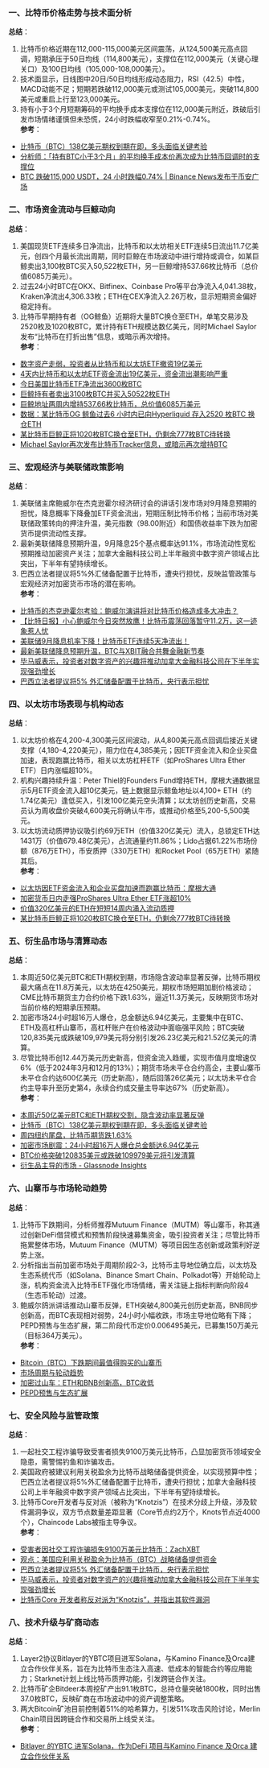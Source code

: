 ### 一、比特币价格走势与技术面分析  
**总结**：  
1. 比特币价格近期在112,000-115,000美元区间震荡，从124,500美元高点回调，短期承压于50日均线（114,800美元），支撑位在112,000美元（关键心理关口）及100日均线（105,000-108,000美元）。  
2. 技术面显示，日线图中20日/50日均线形成动态阻力，RSI（42.5）中性，MACD动能不足；短期若跌破112,000美元或测试105,000美元，突破114,800美元或重启上行至123,000美元。  
3. 持有小于3个月短期筹码的平均换手成本支撑位在112,000美元附近，跌破后引发市场情绪谨慎但未恐慌，24小时跌幅收窄至0.21%-0.74%。  
**参考**：  
- [比特币（BTC）138亿美元期权到期在即，多头面临关键考验](https://cn.cointelegraph.com/news/bitcoin-s-13-8b-options-expiry-puts-bulls-on-edge-ahead-of-key-test)  
- [分析师：「持有BTC小于3个月」的平均换手成本价再次成为比特币回调时的支撑位](https://www.binance.com/zh-CN/square/post/08-23-2025-btc-3-28689521772657)  
- [BTC 跌破115,000 USDT，24 小时跌幅0.74% | Binance News发布于币安广场](https://www.binance.com/zh-CN/square/post/08-24-2025-btc-115-000-usdt-24-0-74-28730010895529)  


### 二、市场资金流动与巨鲸动向  
**总结**：  
1. 美国现货ETF连续多日净流出，比特币和以太坊相关ETF连续5日流出11.7亿美元，创四个月最长流出周期，同时巨鲸在市场波动中进行增持或调仓，如某巨鲸卖出3,100枚BTC买入50,522枚ETH，另一巨鲸增持537.66枚比特币（总价值6085万美元）。  
2. 过去24小时BTC在OKX、Bitfinex、Coinbase Pro等平台净流入4,041.38枚，Kraken净流出4,306.33枚；ETH在CEX净流入2.26万枚，显示短期资金偏好稳定持有。  
3. 比特币早期持有者（OG鲸鱼）近期将大量BTC换仓至ETH，单笔交易涉及2520枚及1020枚BTC，累计持有ETH规模达数亿美元，同时Michael Saylor发布“比特币在打折出售”信息，或暗示再次增持。  
**参考**：  
- [数字资产走弱，投资者从比特币和以太坊ETF撤资19亿美元](https://www.binance.com/cn/square/post/28608725932994)  
- [4天内比特币和以太坊ETF资金流出19亿美元，资金流出潮影响严重](https://news.bitcoin.com/zh/4tianneibitebiheyi-taifangetijijingjinliuchu19yimeiyuanjijinliuchuchayinyingxiangyanzhong/)  
- [今日美国比特币ETF净流出3600枚BTC](https://www.odaily.news/zh-CN/newsflash/444433)  
- [巨鲸持有者卖出3100枚BTC并买入50522枚ETH](https://www.binance.com/zh-CN/square/post/08-22-2025-3-100-btc-50-522-eth-28636993280337)  
- [巨鲸地址两周内增持537.66枚比特币，总价值6085万美元](https://www.binance.com/cn/square/post/28643444306833)  
- [数据：某比特币OG 鲸鱼过去6 小时内已向Hyperliquid 存入2520 枚BTC 换仓ETH](https://m.marsbit.co/flash/20250823170301396947.html)  
- [某比特币巨鲸正将1020枚BTC换仓至ETH，仍剩余777枚BTC待转换](https://blockweeks.com/newsflash/160361.html)  
- [Michael Saylor再次发布比特币Tracker信息，或暗示再次增持BTC](https://blockweeks.com/newsflash/160599.html)  


### 三、宏观经济与美联储政策影响  
**总结**：  
1. 美联储主席鲍威尔在杰克逊霍尔经济研讨会的讲话引发市场对9月降息预期的担忧，降息概率下降叠加ETF资金流出，短期压制比特币价格；当前市场对美联储政策转向的押注升温，美元指数（98.00附近）和国债收益率下跌为加密货币提供流动性支撑。  
2. 最新美联储降息预期升温，9月降息25个基点概率达91.1%，市场流动性宽松预期推动加密资产关注；加拿大金融科技公司上半年融资中数字资产领域占比突出，下半年有望持续增长。  
3. 巴西立法者提议将5%外汇储备配置于比特币，遭央行担忧，反映监管政策与宏观经济对加密货币市场的潜在影响。  
**参考**：  
- [比特币的杰克逊霍尔考验：鲍威尔演讲将对比特币价格造成多大冲击？](https://www.coindesk.com/zh/markets/2025/08/22/bitcoin-s-jackson-hole-test-how-hard-could-powell-s-address-hit-btc-prices)  
- [【比特日报】小心鲍威尔今日突然放鹰！比特币震荡回落暂守11.2万，这一迹象惹人忧](https://www.fx168news.com/article/%E6%AF%94%E7%89%B9%E5%B8%81-935031)  
- [美联储9月降息机率下降！比特币ETF连续5天净流出！](https://cryptonews.com/cn/news/the-federal-rate-cut-in-september-haze-bitcoin-etf-experiences-outflow-for-five-consecutive-days/)  
- [最新美联储降息预期升温，BTC与XBIT融合共舞金融新节奏](https://cj.sina.cn/articles/view/5953190046/162d6789e06701yh68?froms=ggmp)  
- [毕马威表示，投资者对数字资产的兴趣将推动加拿大金融科技公司在下半年实现强劲增长](https://www.coindesk.com/zh/business/2025/08/23/kpmg-sees-strong-second-half-for-canadian-fintechs-after-crypto-ai-raked-in-billions)  
- [巴西立法者提议将5% 外汇储备配置于比特币，央行表示担忧](https://www.bitget.com/zh-CN/news/detail/12560604922610)  


### 四、以太坊市场表现与机构动态  
**总结**：  
1. 以太坊价格在4,200-4,300美元区间波动，从4,800美元高点回调后接近关键支撑（4,180-4,220美元），阻力位在4,385美元；因ETF资金流入和企业买盘加速，表现跑赢比特币，相关以太坊杠杆ETF（如ProShares Ultra Ether ETF）日内涨幅超10%。  
2. 机构兴趣持续升温：Peter Thiel的Founders Fund增持ETH，摩根大通数据显示5月ETF资金流入超10亿美元，链上数据显示鲸鱼地址以4,100+ ETH（约1.74亿美元）逢低买入，引发100亿美元空头清算；以太坊创历史新高，交易员认为周收盘价突破4,600美元将确认牛市，或推动价格至5,200-5,500美元。  
3. 以太坊流动质押协议吸引约69万ETH（价值320亿美元）流入，总锁定ETH达1431万（价值679.48亿美元），占流通量约11.86%；Lido占据61.22%市场份额（876万ETH），币安质押（330万ETH）和Rocket Pool（65万ETH）紧随其后。  
**参考**：  
- [以太坊因ETF资金流入和企业买盘加速而跑赢比特币：摩根大通](https://www.coindesk.com/zh/markets/2025/08/21/ether-outpaces-bitcoin-as-etf-inflows-corporate-buying-accelerate-jpmorgan)  
- [加密货币日内走强ProShares Ultra Ether ETF涨超10%](https://wap.eastmoney.com/a/202508213489856075.html)  
- [价值320亿美元的ETH在短短14周内涌入流动质押](https://news.bitcoin.com/zh/jia-zhi-320-yi-mei-yuan-de-eth-zai-duan-duan-14-zhou-nei-yong-ru-liu-dong-zhi-ya/)  
- [某比特币巨鲸正将1020枚BTC换仓至ETH，仍剩余777枚BTC待转换](https://blockweeks.com/newsflash/160361.html)  


### 五、衍生品市场与清算动态  
**总结**：  
1. 本周近50亿美元BTC和ETH期权到期，市场隐含波动率显著反弹，比特币期权最大痛点在11.8万美元，以太坊在4250美元，期权市场短期加剧价格波动；CME比特币期货主力合约价格下跌1.63%，逼近11.3万美元，反映期货市场对当前价格的短期承压预期。  
2. 加密市场24小时超16万人爆仓，总金额达6.94亿美元，主要集中在BTC、ETH及高杠杆山寨币，高杠杆账户在价格波动中面临强平风险；BTC突破120,835美元或跌破109,979美元将分别引发26.23亿美元和21.52亿美元的清算。  
3. 尽管比特币创12.44万美元历史新高，但资金流入趋缓，实现市值月度增速仅6%（低于2024年3月和12月的13%）；期货市场未平仓合约高企，主要山寨币未平仓合约达600亿美元（历史新高），随后回落26亿美元；以太坊未平仓合约主导率升至历史第4，永续合约成交量主导率达67%（历史新高）。  
**参考**：  
- [本周近50亿美元BTC和ETH期权交割，隐含波动率显著反弹](https://www.binance.com/zh-CN/square/post/08-22-2025-50-btc-eth-28650027348594)  
- [比特币（BTC）138亿美元期权到期在即，多头面临关键考验](https://cn.cointelegraph.com/news/bitcoin-s-13-8b-options-expiry-puts-bulls-on-edge-ahead-of-key-test)  
- [周四纽约尾盘，比特币期货跌1.63%](https://finance.sina.cn/stock/jdts/2025-08-22/detail-infmuxsp5440540.d.html?vt=4&cid=76993&node_id=76993)  
- [加密市场剧震：24小时超16万人爆仓总金额达6.94亿美元](https://www.fx168news.com/article/%E5%8A%A0%E5%AF%86%E8%B4%A7%E5%B8%81-935741)  
- [BTC价格突破120835美元或跌破109979美元将引发清算](https://www.binance.com/zh-CN/square/post/08-23-2025-btc-120-835-109-979-28713788304610)  
- [衍生品主导的市场 - Glassnode Insights](https://insights.glassnode.com/chinese/the-week-onchain-week-33-2025-chinese/)  


### 六、山寨币与市场轮动趋势  
**总结**：  
1. 比特币下跌期间，分析师推荐Mutuum Finance（MUTM）等山寨币，称其通过创新DeFi借贷模式和预售阶段快速募集资金，吸引投资者关注；尽管比特币拖累整体市场，Mutuum Finance（MUTM）等项目因生态创新或政策利好逆势上涨。  
2. 分析指出当前加密市场处于周期阶段2-3，比特币主导地位确立后，以太坊及生态系统代币（如Solana、Binance Smart Chain、Polkadot等）开始轮动上涨，机构资金流入比特币ETF强化市场情绪，需关注链上指标判断向阶段4（生态币轮动）过渡。  
3. 鲍威尔鸽派讲话推动山寨币反弹，ETH突破4,800美元创历史新高，BNB同步创新高，而BTC表现相对弱势，24小时小幅收跌，市场主导地位略有下降；PEPD预售与生态扩展，第二阶段代币定价0.006495美元，已募集150万美元（目标364万美元）。  
**参考**：  
- [Bitcoin（BTC）下跌期间最值得购买的山寨币](https://www.cryptopolitan.com/zh-cn/best-altcoin-to-buy-now-during-bitcoin-btc-dip/)  
- [市场周期与轮动趋势](https://blockchain.news/zh/flashnews/btc-and-eth-rotation-playbook-stage-2-3-signals-ecosystem-altcoins-next-actionable-trading-setup-btc-eth-altcoin-rotation-zh)  
- [加密过山车：ETH和BNB创新高，BTC收低](https://news.bitcoin.com/zh/jiami-guoshanche-eth-he-bnb-chuangxingaobtcshoudi/)  
- [PEPD预售与生态扩展](https://blockweeks.com/newsflash/160361.html)  


### 七、安全风险与监管政策  
**总结**：  
1. 一起社交工程诈骗导致受害者损失9100万美元比特币，凸显加密货币领域安全隐患，需警惕钓鱼和诈骗攻击。  
2. 美国政府被建议利用关税盈余为比特币战略储备提供资金，以实现预算中性；巴西立法者提议将5%外汇储备配置于比特币，遭央行担忧；加拿大金融科技公司上半年融资中数字资产领域占比突出，下半年有望持续增长。  
3. 比特币Core开发者与反对派（被称为“Knotzis”）在技术分歧上升级，涉及软件漏洞争议，双方节点数量差距显著（Core节点约2万个，Knots节点近4000个），Chaincode Labs被指主导争议。  
**参考**：  
- [受害者因社交工程诈骗损失9100万美元比特币：ZachXBT](https://www.coindesk.com/zh/business/2025/08/21/victim-loses-usd91m-in-bitcoin-after-social-engineering-scam-zachxbt)  
- [观点：美国应利用关税盈余为比特币（BTC）战略储备提供资金](https://cn.cointelegraph.com/news/us-fund-bitcoin-strategic-reserve-tariff-surplus)  
- [巴西立法者提议将5% 外汇储备配置于比特币，央行表示担忧](https://www.bitget.com/zh-CN/news/detail/12560604922610)  
- [毕马威表示，投资者对数字资产的兴趣将推动加拿大金融科技公司在下半年实现强劲增长](https://www.coindesk.com/zh/business/2025/08/23/kpmg-sees-strong-second-half-for-canadian-fintechs-after-crypto-ai-raked-in-billions)  
- [比特币Core 开发者称反对派为“Knotzis”，并指出其软件漏洞](https://cj.sina.cn/articles/view/5952915720/162d2490806702byei?froms=ggmp)  


### 八、技术升级与矿商动态  
**总结**：  
1. Layer2协议Bitlayer的YBTC项目进军Solana，与Kamino Finance及Orca建立合作伙伴关系，旨在为比特币生态注入高速、低成本的智能合约等应用能力；Starknet计划上线比特币质押功能，引发跨链合作关注。  
2. 比特币矿企Bitdeer本周挖矿产出91.1枚BTC，总持仓量突破1800枚，同时出售37.0枚BTC，反映矿商在市场波动中的资产调整策略。  
3. 两大Bitcoin矿池目前控制着51%的哈希算力，引发51%攻击风险讨论，Merlin Chain项目因跨链合作和交易所上线受关注。  
**参考**：  
- [Bitlayer 的YBTC 进军Solana，作为DeFi 项目与Kamino Finance 及Orca 建立合作伙伴关系](https://www.coindesk.com/zh/markets/2025/08/19/bitlayer-s-ybtc-enters-solana-as-the-defi-project-partners-with-kamino-finance-orca)